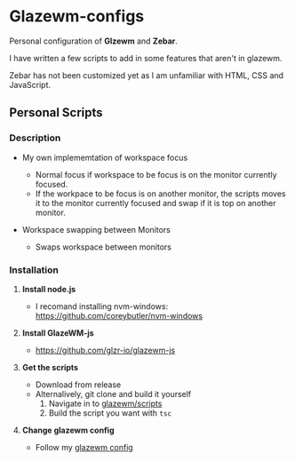 # Glazewm-configs

Personal configuration of **Glzewm** and **Zebar**.

I have written a few scripts to add in some features that aren't in glazewm.

Zebar has not been customized yet as I am unfamiliar with HTML, CSS and JavaScript.

## Personal Scripts
### Description
- My own implememtation of workspace focus
  - Normal focus if workspace to be focus is on the monitor currently focused.
  - If the workpace to be focus is on another monitor,
    the scripts moves it to the monitor currently focused
    and swap if it is top on another monitor.

- Workspace swapping between Monitors
  - Swaps workspace between monitors
### Installation
1. **Install node.js**
   - I recomand installing nvm-windows: https://github.com/coreybutler/nvm-windows
     
2. **Install GlazeWM-js**
   - https://github.com/glzr-io/glazewm-js
     
3. **Get the scripts**
   - Download from release
   - Alternalively, git clone and build it yourself
     1. Navigate in to [glazewm/scripts](glazewm/scripts)
     2. Build the script you want with `tsc`

4. **Change glazewm config**
   - Follow my [glazewm config](glazewm/config.yaml)
